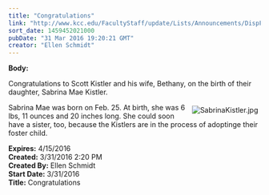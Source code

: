 ```yaml
---
title: "Congratulations"
link: "http://www.kcc.edu/FacultyStaff/update/Lists/Announcements/DispForm.aspx?ID=2195"
sort_date: 1459452021000
pubDate: "31 Mar 2016 19:20:21 GMT"
creator: "Ellen Schmidt"
---
```


<div><b>Body:</b> <div class="ExternalClassC2DCA164287C4D0EABA9B3F60A746BDB"><p>​Congratulations to Scott Kistler and his wife, Bethany, on the birth of their daughter, Sabrina Mae Kistler. </p>
<p><img alt="SabrinaKistler.jpg" src="/FacultyStaff/update/Documents/SabrinaKistler.jpg" style="vertical-align:auto;float:right;margin:5px" />Sabrina Mae was born on Feb. 25. At birth, she was 6 lbs, 11 ounces and 20 inches long. She could soon have a sister, too, because the Kistlers are in the process of adoptinge their foster child.<br /></p></div></div>
<div><b>Expires:</b> 4/15/2016</div>
<div><b>Created:</b> 3/31/2016 2:20 PM</div>
<div><b>Created By:</b> Ellen Schmidt</div>
<div><b>Start Date:</b> 3/31/2016</div>
<div><b>Title:</b> Congratulations</div>
